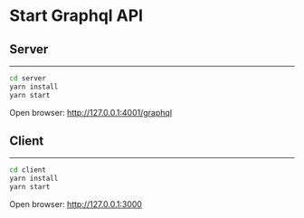 # Start Graphql API


## Server
---
```bash
cd server
yarn install
yarn start
```
Open browser: http://127.0.0.1:4001/graphql

## Client
---
```bash
cd client
yarn install
yarn start
```
Open browser: http://127.0.0.1:3000
